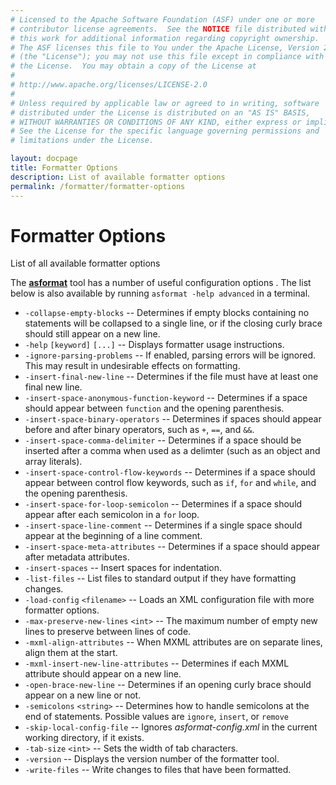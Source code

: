 ```yaml
---
# Licensed to the Apache Software Foundation (ASF) under one or more
# contributor license agreements.  See the NOTICE file distributed with
# this work for additional information regarding copyright ownership.
# The ASF licenses this file to You under the Apache License, Version 2.0
# (the "License"); you may not use this file except in compliance with
# the License.  You may obtain a copy of the License at
# 
# http://www.apache.org/licenses/LICENSE-2.0
# 
# Unless required by applicable law or agreed to in writing, software
# distributed under the License is distributed on an "AS IS" BASIS,
# WITHOUT WARRANTIES OR CONDITIONS OF ANY KIND, either express or implied.
# See the License for the specific language governing permissions and
# limitations under the License.

layout: docpage
title: Formatter Options
description: List of available formatter options
permalink: /formatter/formatter-options
---
```


# Formatter Options

List of all available formatter options

The [**asformat**](formatter) tool has a number of useful configuration options
. The list below is also available by running `asformat -help advanced` in a terminal.

- `-collapse-empty-blocks` -- Determines if empty blocks containing no statements will be collapsed to a single line, or if the closing curly brace should still appear on a new line.
- `-help` `[keyword]` `[...]` -- Displays formatter usage instructions.
- `-ignore-parsing-problems` -- If enabled, parsing errors will be ignored. This may result in undesirable effects on formatting.
- `-insert-final-new-line` -- Determines if the file must have at least one final new line.
- `-insert-space-anonymous-function-keyword` -- Determines if a space should appear between `function` and the opening parenthesis.
- `-insert-space-binary-operators` -- Determines if spaces should appear before and after binary operators, such as `+`, `==`, and `&&`.
- `-insert-space-comma-delimiter` -- Determines if a space should be inserted after a comma when used as a delimter (such as an object and array literals).
- `-insert-space-control-flow-keywords` -- Determines if a space should appear between control flow keywords, such as `if`, `for` and `while`, and the opening parenthesis.
- `-insert-space-for-loop-semicolon` -- Determines if a space should appear after each semicolon in a `for` loop.
- `-insert-space-line-comment` -- Determines if a single space should appear at the beginning of a line comment.
- `-insert-space-meta-attributes` -- Determines if a space should appear after metadata attributes.
- `-insert-spaces` -- Insert spaces for indentation.
- `-list-files` -- List files to standard output if they have formatting changes.
- `-load-config` `<filename>` -- Loads an XML configuration file with more formatter options.
- `-max-preserve-new-lines` `<int>` -- The maximum number of empty new lines to preserve between lines of code.
- `-mxml-align-attributes` -- When MXML attributes are on separate lines, align them at the start.
- `-mxml-insert-new-line-attributes` -- Determines if each MXML attribute should appear on a new line.
- `-open-brace-new-line` -- Determines if an opening curly brace should appear on a new line or not.
- `-semicolons` `<string>` -- Determines how to handle semicolons at the end of statements. Possible values are `ignore`, `insert`, or `remove`
- `-skip-local-config-file` -- Ignores _asformat-config.xml_ in the current working directory, if it exists.
- `-tab-size` `<int>` -- Sets the width of tab characters.
- `-version` -- Displays the version number of the formatter tool.
- `-write-files` -- Write changes to files that have been formatted.